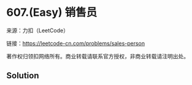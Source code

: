 # 607.(Easy) 销售员



来源：力扣（LeetCode）

链接：https://leetcode-cn.com/problems/sales-person 

著作权归领扣网络所有。商业转载请联系官方授权，非商业转载请注明出处。



## Solution 



```sql



```
    